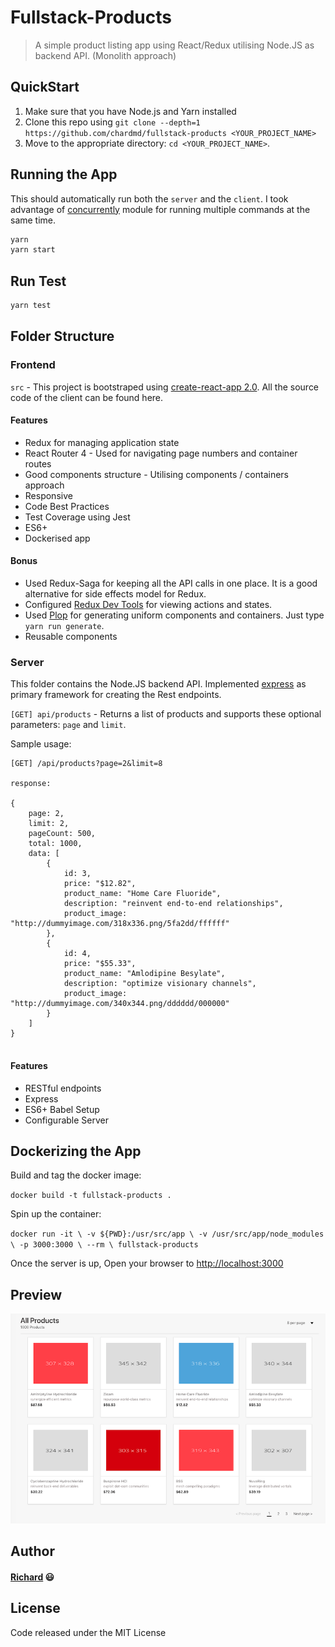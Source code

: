 # Fullstack-Products

> A simple product listing app using React/Redux utilising Node.JS as backend API. (Monolith approach)

## QuickStart

1. Make sure that you have Node.js and Yarn installed
2. Clone this repo using `git clone --depth=1 https://github.com/chardmd/fullstack-products <YOUR_PROJECT_NAME>`
3. Move to the appropriate directory: `cd <YOUR_PROJECT_NAME>`.

## Running the App

This should automatically run both the `server` and the `client`. I took advantage of [concurrently](https://www.npmjs.com/package/concurrently) module for running multiple commands at the same time.

```bash
yarn
yarn start
```
## Run Test

```bash
yarn test
```

## Folder Structure

### Frontend

`src` - This project is bootstraped using [create-react-app 2.0](https://facebook.github.io/create-react-app/). All the source code of the client can be found here. 

#### Features

* Redux for managing application state
* React Router 4 - Used for navigating page numbers and container routes
* Good components structure - Utilising components / containers approach
* Responsive
* Code Best Practices
* Test Coverage using Jest
* ES6+
* Dockerised app

#### Bonus

* Used Redux-Saga for keeping all the API calls in one place. It is a good alternative for side effects model for Redux.
* Configured [Redux Dev Tools](https://github.com/zalmoxisus/redux-devtools-extension) for viewing actions and states.
* Used [Plop](https://www.npmjs.com/package/plop) for generating uniform components and containers. Just type `yarn run generate`.
* Reusable components

### Server

This folder contains the Node.JS backend API. Implemented [express](https://expressjs.com/) as primary framework for creating the Rest endpoints.

`[GET] api/products` - Returns a list of products and supports these optional parameters: 
`page` and `limit`.

Sample usage:

```
[GET] /api/products?page=2&limit=8

response:

{
    page: 2,
    limit: 2,
    pageCount: 500,
    total: 1000,
    data: [
        {
            id: 3,
            price: "$12.82",
            product_name: "Home Care Fluoride",
            description: "reinvent end-to-end relationships",
            product_image: "http://dummyimage.com/318x336.png/5fa2dd/ffffff"
        },
        {
            id: 4,
            price: "$55.33",
            product_name: "Amlodipine Besylate",
            description: "optimize visionary channels",
            product_image: "http://dummyimage.com/340x344.png/dddddd/000000"
        }
    ]
}


```

#### Features

* RESTful endpoints
* Express
* ES6+ Babel Setup
* Configurable Server

## Dockerizing the App

Build and tag the docker image:

`docker build -t fullstack-products .`

Spin up the container:

`docker run -it \
  -v ${PWD}:/usr/src/app \
  -v /usr/src/app/node_modules \
  -p 3000:3000 \
  --rm \
  fullstack-products`

  Once the server is up, Open your browser to [http://localhost:3000](http://localhost:3000)

## Preview

![Alt Text](screenshot.png)

## Author

#### [Richard](https://www.chardmd.com/) 😃

## License

Code released under the MIT License





